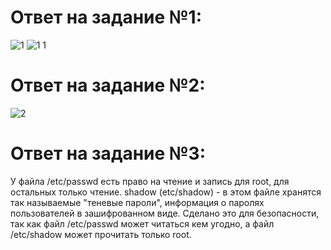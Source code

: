 
# Ответ на задание №1: 
![1](https://user-images.githubusercontent.com/107581500/186336543-0f505163-d47c-46e8-aa60-df9c23d1fa72.JPG)
![1 1](https://user-images.githubusercontent.com/107581500/186336548-e7c66cde-e3e1-42fe-a53f-ad6b4dcacc1c.JPG)
# Ответ на задание №2: 
![2](https://user-images.githubusercontent.com/107581500/186336656-7e03ea91-860f-40a6-bc28-3a3e94ee99ee.JPG)
# Ответ на задание №3: 
У файла /etc/passwd есть право на чтение и запись для root, для остальных только чтение. shadow (etc/shadow) - в этом файле хранятся так называемые "теневые пароли", информация о паролях пользователей в зашифрованном виде. Cделано это для безопасности, так как файл /etc/passwd может читаться кем угодно, а файл /etc/shadow может прочитать только root.
